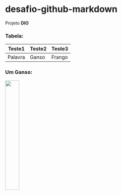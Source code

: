 # desafio-github-markdown
Projeto **DIO**

### Tabela:
  Teste1  |  Teste2  | Teste3
 ---- | ---- | ---- |
Palavra | Ganso | Frango

### Um Ganso:
<img width="30%" src="https://upload.wikimedia.org/wikipedia/commons/3/39/Domestic_Goose.jpg">
<!--![Um Ganso](https://upload.wikimedia.org/wikipedia/commons/3/39/Domestic_Goose.jpg)-->
